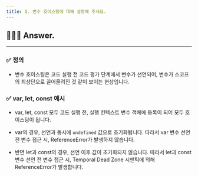 ```yaml
---
title: Q. 변수 호이스팅에 대해 설명해 주세요.
---
```


## 🧑🏻‍💻 Answer.
---

### ✅ 정의
- 변수 호이스팅은 코드 실행 전 코드 평가 단계에서 변수가 선언되어, 변수가 스코프의 최상단으로 끌어올려진 것 같이 보이는 현상입니다.

### ✅ var, let, const 예시
- var, let, const 모두 코드 실행 전, 실행 컨텍스트 변수 객체에 등록이 되어 모두 호이스팅이 됩니다.

- var의 경우, 선언과 동시에 `undefined` 값으로 초기화됩니다. 따라서 var 변수 선언 전 변수 접근 시, ReferenceError가 발생하지 않습니다.

- 반면 let과 const의 경우, 선언 이후 값이 초기화되지 않습니다. 따라서 let과 const 변수 선언 전 변수 접근 시, Temporal Dead Zone 시맨틱에 의해 ReferenceError가 발생합니다.
